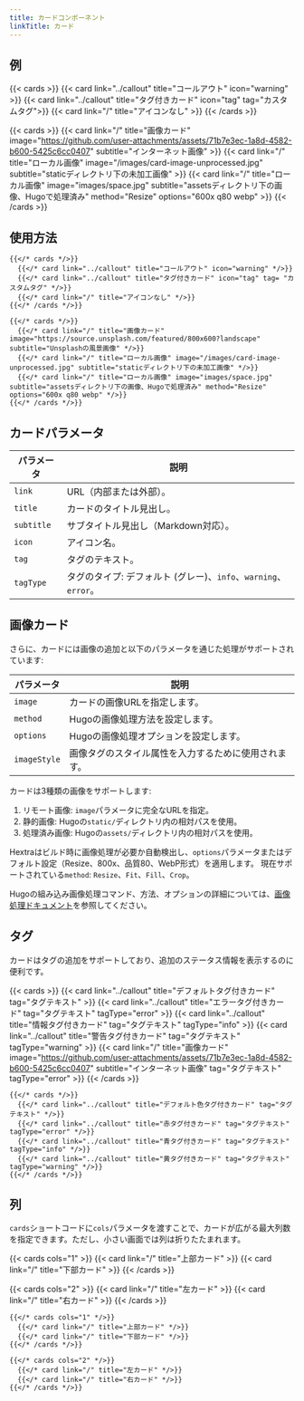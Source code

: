 ```yaml
---
title: カードコンポーネント
linkTitle: カード
---
```


## 例

{{< cards >}}
  {{< card link="../callout" title="コールアウト" icon="warning" >}}
  {{< card link="../callout" title="タグ付きカード" icon="tag" tag="カスタムタグ">}}
  {{< card link="/" title="アイコンなし" >}}
{{< /cards >}}

{{< cards >}}
  {{< card link="/" title="画像カード" image="https://github.com/user-attachments/assets/71b7e3ec-1a8d-4582-b600-5425c6cc0407" subtitle="インターネット画像" >}}
  {{< card link="/" title="ローカル画像" image="/images/card-image-unprocessed.jpg" subtitle="staticディレクトリ下の未加工画像" >}}
  {{< card link="/" title="ローカル画像" image="images/space.jpg" subtitle="assetsディレクトリ下の画像、Hugoで処理済み" method="Resize" options="600x q80 webp" >}}
{{< /cards >}}

## 使用方法

```
{{</* cards */>}}
  {{</* card link="../callout" title="コールアウト" icon="warning" */>}}
  {{</* card link="../callout" title="タグ付きカード" icon="tag" tag= "カスタムタグ" */>}}
  {{</* card link="/" title="アイコンなし" */>}}
{{</* /cards */>}}
```

```
{{</* cards */>}}
  {{</* card link="/" title="画像カード" image="https://source.unsplash.com/featured/800x600?landscape" subtitle="Unsplashの風景画像" */>}}
  {{</* card link="/" title="ローカル画像" image="/images/card-image-unprocessed.jpg" subtitle="staticディレクトリ下の未加工画像" */>}}
  {{</* card link="/" title="ローカル画像" image="images/space.jpg" subtitle="assetsディレクトリ下の画像、Hugoで処理済み" method="Resize" options="600x q80 webp" */>}}
{{</* /cards */>}}
```

## カードパラメータ

| パラメータ      | 説明                                            |
|------------|-----------------------------------------------|
| `link`     | URL（内部または外部）。                                 |
| `title`    | カードのタイトル見出し。                                  |
| `subtitle` | サブタイトル見出し（Markdown対応）。                        |
| `icon`     | アイコン名。                                        |
| `tag`      | タグのテキスト。                                      |
| `tagType`  | タグのタイプ: デフォルト (グレー)、`info`、`warning`、`error`。 |
  
## 画像カード

さらに、カードには画像の追加と以下のパラメータを通じた処理がサポートされています:

| パラメータ        | 説明                         |
|--------------|----------------------------|
| `image`      | カードの画像URLを指定します。           |
| `method`     | Hugoの画像処理方法を設定します。         |
| `options`    | Hugoの画像処理オプションを設定します。      |
| `imageStyle` | 画像タグのスタイル属性を入力するために使用されます。 |

カードは3種類の画像をサポートします:

1. リモート画像: `image`パラメータに完全なURLを指定。
2. 静的画像: Hugoの`static/`ディレクトリ内の相対パスを使用。
3. 処理済み画像: Hugoの`assets/`ディレクトリ内の相対パスを使用。

Hextraはビルド時に画像処理が必要か自動検出し、`options`パラメータまたはデフォルト設定（Resize、800x、品質80、WebP形式）を適用します。
現在サポートされている`method`: `Resize`、`Fit`、`Fill`、`Crop`。

Hugoの組み込み画像処理コマンド、方法、オプションの詳細については、[画像処理ドキュメント](https://gohugo.io/content-management/image-processing/)を参照してください。

## タグ

カードはタグの追加をサポートしており、追加のステータス情報を表示するのに便利です。

{{< cards >}}
  {{< card link="../callout" title="デフォルトタグ付きカード" tag="タグテキスト" >}}
  {{< card link="../callout" title="エラータグ付きカード" tag="タグテキスト" tagType="error" >}}
  {{< card link="../callout" title="情報タグ付きカード" tag="タグテキスト" tagType="info" >}}
  {{< card link="../callout" title="警告タグ付きカード" tag="タグテキスト" tagType="warning" >}}
  {{< card link="/" title="画像カード" image="https://github.com/user-attachments/assets/71b7e3ec-1a8d-4582-b600-5425c6cc0407" subtitle="インターネット画像" tag="タグテキスト" tagType="error" >}}
{{< /cards >}}

```
{{</* cards */>}}
  {{</* card link="../callout" title="デフォルト色タグ付きカード" tag="タグテキスト" */>}}
  {{</* card link="../callout" title="赤タグ付きカード" tag="タグテキスト" tagType="error" */>}}
  {{</* card link="../callout" title="青タグ付きカード" tag="タグテキスト" tagType="info" */>}}
  {{</* card link="../callout" title="黄タグ付きカード" tag="タグテキスト" tagType="warning" */>}}
{{</* /cards */>}}
```

## 列

`cards`ショートコードに`cols`パラメータを渡すことで、カードが広がる最大列数を指定できます。ただし、小さい画面では列は折りたたまれます。

{{< cards cols="1" >}}
  {{< card link="/" title="上部カード" >}}
  {{< card link="/" title="下部カード" >}}
{{< /cards >}}

{{< cards cols="2" >}}
  {{< card link="/" title="左カード" >}}
  {{< card link="/" title="右カード" >}}
{{< /cards >}}

```
{{</* cards cols="1" */>}}
  {{</* card link="/" title="上部カード" */>}}
  {{</* card link="/" title="下部カード" */>}}
{{</* /cards */>}}

{{</* cards cols="2" */>}}
  {{</* card link="/" title="左カード" */>}}
  {{</* card link="/" title="右カード" */>}}
{{</* /cards */>}}
```